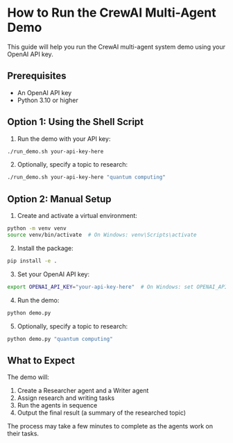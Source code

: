 # How to Run the CrewAI Multi-Agent Demo

This guide will help you run the CrewAI multi-agent system demo using your OpenAI API key.

## Prerequisites

- An OpenAI API key
- Python 3.10 or higher

## Option 1: Using the Shell Script

1. Run the demo with your API key:

```bash
./run_demo.sh your-api-key-here
```

2. Optionally, specify a topic to research:

```bash
./run_demo.sh your-api-key-here "quantum computing"
```

## Option 2: Manual Setup

1. Create and activate a virtual environment:

```bash
python -m venv venv
source venv/bin/activate  # On Windows: venv\Scripts\activate
```

2. Install the package:

```bash
pip install -e .
```

3. Set your OpenAI API key:

```bash
export OPENAI_API_KEY="your-api-key-here"  # On Windows: set OPENAI_API_KEY=your-api-key-here
```

4. Run the demo:

```bash
python demo.py
```

5. Optionally, specify a topic to research:

```bash
python demo.py "quantum computing"
```

## What to Expect

The demo will:
1. Create a Researcher agent and a Writer agent
2. Assign research and writing tasks
3. Run the agents in sequence
4. Output the final result (a summary of the researched topic)

The process may take a few minutes to complete as the agents work on their tasks.
